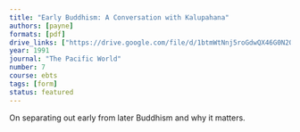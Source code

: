 ```yaml
---
title: "Early Buddhism: A Conversation with Kalupahana"
authors: [payne]
formats: [pdf]
drive_links: ["https://drive.google.com/file/d/1btmWtNnj5roGdwQX46G0N2QQkWt2fnUt/view?usp=drivesdk"]
year: 1991
journal: "The Pacific World"
number: 7
course: ebts
tags: [form]
status: featured
---
```


On separating out early from later Buddhism and why it matters.
